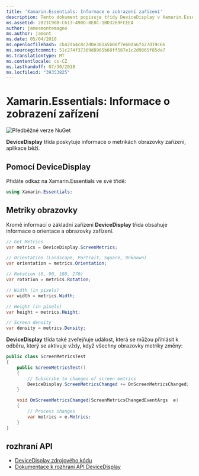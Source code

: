 ```yaml
---
title: 'Xamarin.Essentials: Informace o zobrazení zařízení'
description: Tento dokument popisuje třídy DeviceDisplay v Xamarin.Essentials, který poskytuje metriky obrazovky pro zařízení, na kterém je aplikace spuštěna.
ms.assetid: 2821C908-C613-490D-8E8C-1BD3269FCEEA
author: jamesmontemagno
ms.author: jamont
ms.date: 05/04/2018
ms.openlocfilehash: cb42da4c8c2d0e381a5b00f7e60da6f427d19c66
ms.sourcegitcommit: 51c274f37369d8965b68ff587e1c2d9865f85da7
ms.translationtype: MT
ms.contentlocale: cs-CZ
ms.lasthandoff: 07/30/2018
ms.locfileid: "39353825"
---
```

# <a name="xamarinessentials-device-display-information"></a>Xamarin.Essentials: Informace o zobrazení zařízení

![Předběžné verze NuGet](~/media/shared/pre-release.png)

**DeviceDisplay** třída poskytuje informace o metrikách obrazovky zařízení, aplikace běží.

## <a name="using-devicedisplay"></a>Pomocí DeviceDisplay

Přidáte odkaz na Xamarin.Essentials ve své třídě:

```csharp
using Xamarin.Essentials;
```

## <a name="screen-metrics"></a>Metriky obrazovky

Kromě informací o základní zařízení **DeviceDisplay** třída obsahuje informace o orientace a obrazovky zařízení.

```csharp
// Get Metrics
var metrics = DeviceDisplay.ScreenMetrics;

// Orientation (Landscape, Portrait, Square, Unknown)
var orientation = metrics.Orientation;

// Rotation (0, 90, 180, 270)
var rotation = metrics.Rotation;

// Width (in pixels)
var width = metrics.Width;

// Height (in pixels)
var height = metrics.Height;

// Screen density
var density = metrics.Density;
```

**DeviceDisplay** třída také zveřejňuje událost, která se můžou přihlásit k odběru, který se aktivuje vždy, když všechny obrazovky metriky změny:

```csharp
public class ScreenMetricsTest
{
    public ScreenMetricsTest()
    {
        // Subscribe to changes of screen metrics
        DeviceDisplay.ScreenMetricsChanged += OnScreenMetricsChanged;
    }

    void OnScreenMetricsChanged(ScreenMetricsChangedEventArgs  e)
    {
        // Process changes
        var metrics = e.Metrics;
    }
}
```

## <a name="api"></a>rozhraní API

- [DeviceDisplay zdrojového kódu](https://github.com/xamarin/Essentials/tree/master/Xamarin.Essentials/DeviceDisplay)
- [Dokumentace k rozhraní API DeviceDisplay](xref:Xamarin.Essentials.DeviceDisplay)
